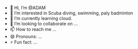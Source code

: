 - 👋 Hi, I’m @ADAM
- 👀 I’m interested in Scuba diving, swimming, paly badminton
- 🌱 I’m currently learning cloud. 
- 💞️ I’m looking to collaborate on ...
- 📫 How to reach me ...
- 😄 Pronouns: ...
- ⚡ Fun fact: ...

<!---
AJ-C00L/AJ-C00L is a ✨ special ✨ repository because its `README.md` (this file) appears on your GitHub profile.
You can click the Preview link to take a look at your changes.
--->
